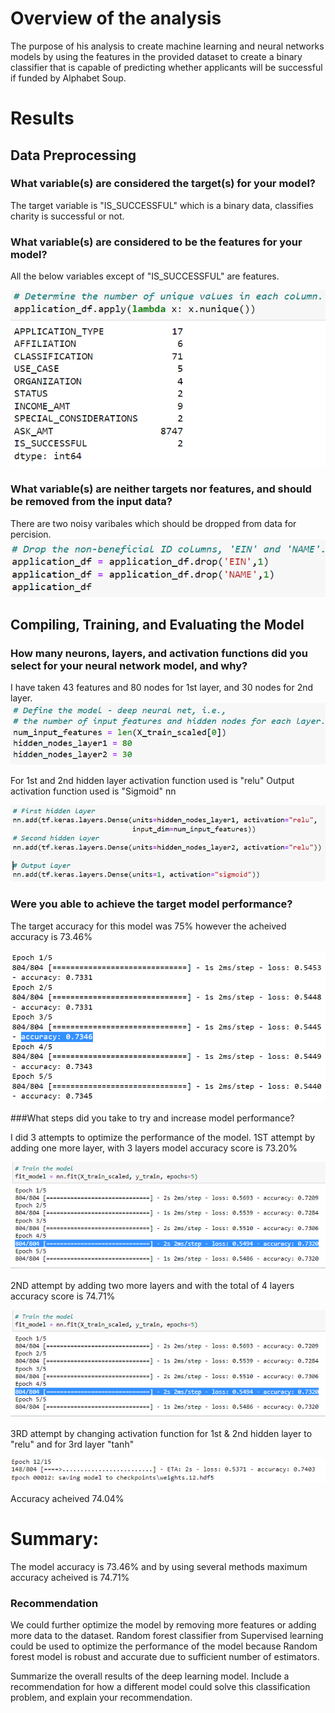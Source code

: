 
# Overview of the analysis

The purpose of his analysis to create machine learning and neural networks 
models by using the features in the provided dataset to create a binary classifier 
that is capable of predicting whether applicants will be successful if funded by Alphabet Soup.

# Results

## Data Preprocessing

### What variable(s) are considered the target(s) for your model?
The target variable is "IS_SUCCESSFUL" which is a binary data, classifies charity is successful or not.

### What variable(s) are considered to be the features for your model?

All the below variables except of "IS_SUCCESSFUL" are features.

![git-hub](https://github.com/MonaElahi/Neural_Network_Charity_Analysis/blob/9345f73157f444e3582685e068e81226f751e46f/Images/Features.PNG)

### What variable(s) are neither targets nor features, and should be removed from the input data?

There are two noisy varibales which should be dropped from data for percision. 
![git-hub](https://github.com/MonaElahi/Neural_Network_Charity_Analysis/blob/9345f73157f444e3582685e068e81226f751e46f/Images/DroppedColumns.PNG)

## Compiling, Training, and Evaluating the Model

### How many neurons, layers, and activation functions did you select for your neural network model, and why?
I have taken 43 features and 80 nodes for 1st layer, and 30 nodes for 2nd layer. 
![git-hub](https://github.com/MonaElahi/Neural_Network_Charity_Analysis/blob/9345f73157f444e3582685e068e81226f751e46f/Images/HiddenLayers.PNG)

For 1st and 2nd hidden layer activation function used is "relu"
Output activation function used is "Sigmoid" nn

![git-hub](https://github.com/MonaElahi/Neural_Network_Charity_Analysis/blob/9345f73157f444e3582685e068e81226f751e46f/Images/ActivationFunction.PNG)

### Were you able to achieve the target model performance?
The target accuracy for this model was 75% however the acheived accuracy is 73.46%

![git-hub](https://github.com/MonaElahi/Neural_Network_Charity_Analysis/blob/9345f73157f444e3582685e068e81226f751e46f/Images/AccuracyScore.PNG)

###What steps did you take to try and increase model performance?

I did 3 attempts to optimize the performance of the model.
1ST attempt by adding one more layer, with 3 layers model accuracy score is 73.20%

![git-hub](https://github.com/MonaElahi/Neural_Network_Charity_Analysis/blob/9345f73157f444e3582685e068e81226f751e46f/Images/1stAttempt.PNG)

2ND attempt by adding two more layers and with the total of 4 layers accuracy score is 74.71%

![git-hub](https://github.com/MonaElahi/Neural_Network_Charity_Analysis/blob/9345f73157f444e3582685e068e81226f751e46f/Images/1stAttempt.PNG)

3RD attempt by changing activation function for 1st & 2nd hidden layer to "relu" and for 3rd layer "tanh"

![git-hub](https://github.com/MonaElahi/Neural_Network_Charity_Analysis/blob/9345f73157f444e3582685e068e81226f751e46f/Images/3rdattempt1.PNG)

Accuracy acheived 74.04%

# Summary: 
The model accuracy is 73.46% and by using several methods maximum accuracy acheived is 74.71%

### Recommendation
We could further optimize the model by removing more features or adding more data to the dataset.
Random forest classifier from Supervised learning could be used to optimize the performance of the model because Random forest model is 
robust and accurate due to sufficient number of estimators. 

Summarize the overall results of the deep learning model. Include a recommendation for how a different model could solve this classification problem, and explain your recommendation.
